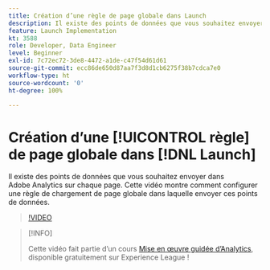 ```yaml
---
title: Création d’une règle de page globale dans Launch
description: Il existe des points de données que vous souhaitez envoyer dans Adobe Analytics sur chaque page. Cette vidéo montre comment configurer une règle de chargement de page globale pour envoyer ces points de données.
feature: Launch Implementation
kt: 3588
role: Developer, Data Engineer
level: Beginner
exl-id: 7c72ec72-3de8-4472-a1de-c47f54d61d61
source-git-commit: ecc86de650d87aa7f3d8d1cb6275f38b7cdca7e0
workflow-type: ht
source-wordcount: '0'
ht-degree: 100%

---
```


# Création d’une [!UICONTROL règle] de page globale dans [!DNL Launch]

Il existe des points de données que vous souhaitez envoyer dans Adobe Analytics sur chaque page. Cette vidéo montre comment configurer une règle de chargement de page globale dans laquelle envoyer ces points de données.

>[!VIDEO](https://video.tv.adobe.com/v/28769/?quality=12&learn=on)

>[!INFO]
>
> Cette vidéo fait partie d’un cours [Mise en œuvre guidée d’Analytics](https://experienceleague.adobe.com/?recommended=Analytics-D-1-2019.1), disponible gratuitement sur Experience League !